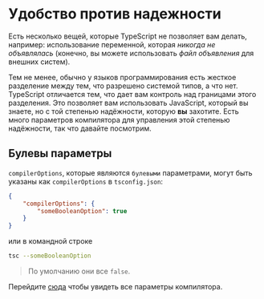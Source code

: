# Удобство против надежности

Есть несколько вещей, которые TypeScript не позволяет вам делать, например: использование переменной, которая _никогда не объявлялась_ (конечно, вы можете использовать _файл объявления_ для внешних систем).

Тем не менее, обычно у языков программирования есть жесткое разделение между тем, что разрешено системой типов, а что нет. TypeScript отличается тем, что дает вам контроль над границами этого разделения. Это позволяет вам использовать JavaScript, который вы знаете, но с той степенью надёжности, которую **вы** захотите. Есть много параметров компилятора для управления этой степенью надёжности, так что давайте посмотрим.

## Булевы параметры

`compilerOptions`, которые являются `булевыми` параметрами, могут быть указаны как `compilerOptions` в `tsconfig.json`:

```json
{
    "compilerOptions": {
        "someBooleanOption": true
    }
}
```

или в командной строке

```sh
tsc --someBooleanOption
```

> По умолчанию они все `false`.

Перейдите [сюда](https://www.typescriptlang.org/docs/handbook/compiler-options.html) чтобы увидеть все параметры компилятора.
